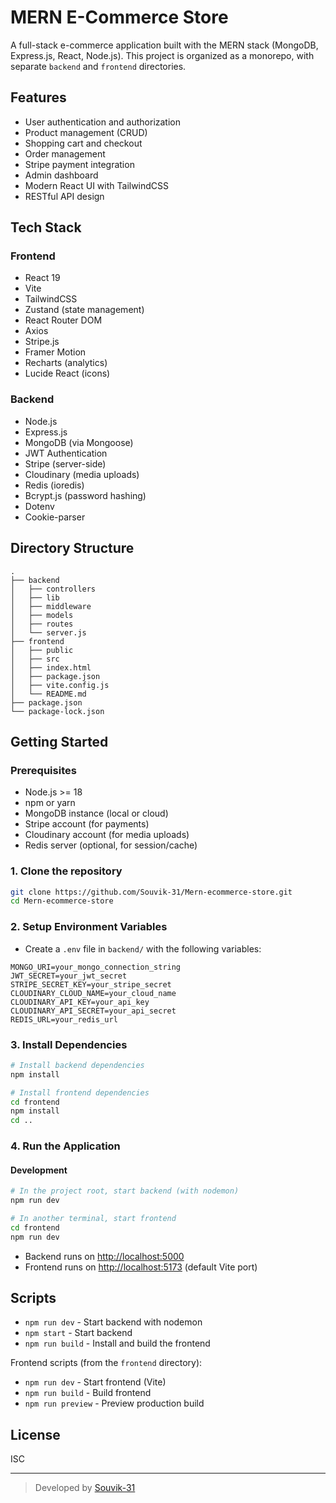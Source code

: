 # MERN E-Commerce Store

A full-stack e-commerce application built with the MERN stack (MongoDB, Express.js, React, Node.js). This project is organized as a monorepo, with separate `backend` and `frontend` directories.

## Features

- User authentication and authorization
- Product management (CRUD)
- Shopping cart and checkout
- Order management
- Stripe payment integration
- Admin dashboard
- Modern React UI with TailwindCSS
- RESTful API design

## Tech Stack

### Frontend
- React 19
- Vite
- TailwindCSS
- Zustand (state management)
- React Router DOM
- Axios
- Stripe.js
- Framer Motion
- Recharts (analytics)
- Lucide React (icons)

### Backend
- Node.js
- Express.js
- MongoDB (via Mongoose)
- JWT Authentication
- Stripe (server-side)
- Cloudinary (media uploads)
- Redis (ioredis)
- Bcrypt.js (password hashing)
- Dotenv
- Cookie-parser

## Directory Structure

```
.
├── backend
│   ├── controllers
│   ├── lib
│   ├── middleware
│   ├── models
│   ├── routes
│   └── server.js
├── frontend
│   ├── public
│   ├── src
│   ├── index.html
│   ├── package.json
│   ├── vite.config.js
│   └── README.md
├── package.json
└── package-lock.json
```

## Getting Started

### Prerequisites

- Node.js >= 18
- npm or yarn
- MongoDB instance (local or cloud)
- Stripe account (for payments)
- Cloudinary account (for media uploads)
- Redis server (optional, for session/cache)

### 1. Clone the repository

```bash
git clone https://github.com/Souvik-31/Mern-ecommerce-store.git
cd Mern-ecommerce-store
```

### 2. Setup Environment Variables

- Create a `.env` file in `backend/` with the following variables:

```
MONGO_URI=your_mongo_connection_string
JWT_SECRET=your_jwt_secret
STRIPE_SECRET_KEY=your_stripe_secret
CLOUDINARY_CLOUD_NAME=your_cloud_name
CLOUDINARY_API_KEY=your_api_key
CLOUDINARY_API_SECRET=your_api_secret
REDIS_URL=your_redis_url
```

### 3. Install Dependencies

```bash
# Install backend dependencies
npm install

# Install frontend dependencies
cd frontend
npm install
cd ..
```

### 4. Run the Application

#### Development

```bash
# In the project root, start backend (with nodemon)
npm run dev

# In another terminal, start frontend
cd frontend
npm run dev
```

- Backend runs on [http://localhost:5000](http://localhost:5000)
- Frontend runs on [http://localhost:5173](http://localhost:5173) (default Vite port)

## Scripts

- `npm run dev` - Start backend with nodemon
- `npm start` - Start backend
- `npm run build` - Install and build the frontend

Frontend scripts (from the `frontend` directory):
- `npm run dev` - Start frontend (Vite)
- `npm run build` - Build frontend
- `npm run preview` - Preview production build

## License

ISC

---

> Developed by [Souvik-31](https://github.com/Souvik-31)
